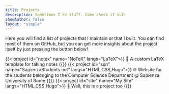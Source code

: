 ```yaml
---
title: Projects
description: Sometimes I do stuff. Come check it out!
showAuthor: false
layout: "simple"
---
```


Here you will find a list of projects that I maintain or that I built. You can find most of them on GitHub, but you can get more insights about the project itself by just pressing the button below!

<div class="projects-list">
    {{< project id="notex" name="NoTeX" langs="LaTeX">}}
        📜 A custom LaTeX template for taking notes
    {{</ project >}}
    {{< project id="ssn" name="SapienzaStudents.net" langs="HTML,CSS,Hugo">}}
        🌐 Website for the students belonging to the Computer Science Department @ Sapienza University of Rome
    {{</ project >}}
    {{< project id="site" name="My Site" langs="HTML,CSS,Hugo">}}
        📜 Well, this is a project too
    {{</ project >}}
</div>